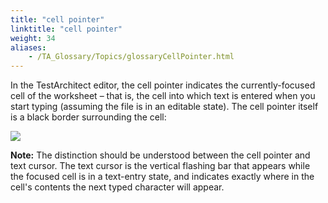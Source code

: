 ```yaml
--- 
title: "cell pointer"
linktitle: "cell pointer"
weight: 34
aliases: 
    - /TA_Glossary/Topics/glossaryCellPointer.html
---
```


In the TestArchitect editor, the cell pointer indicates the currently-focused cell of the worksheet – that is, the cell into which text is entered when you start typing \(assuming the file is in an editable state\). The cell pointer itself is a black border surrounding the cell:

![](/TA_Help/Images/cell_pointer.png)

**Note:** The distinction should be understood between the cell pointer and text cursor. The text cursor is the vertical flashing bar that appears while the focused cell is in a text-entry state, and indicates exactly where in the cell's contents the next typed character will appear.

